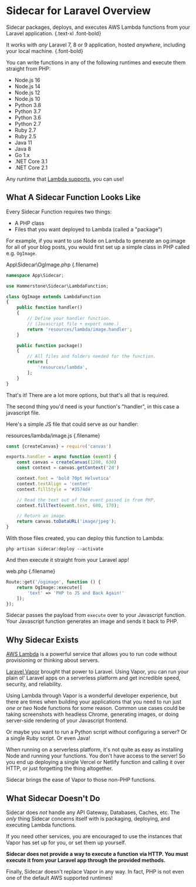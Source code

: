 
# Sidecar for Laravel Overview

Sidecar packages, deploys, and executes AWS Lambda functions from your Laravel application. {.text-xl .font-bold}

It works with _any_ Laravel 7, 8 or 9 application, hosted _anywhere_, including your local machine. {.font-bold}

You can write functions in any of the following runtimes and execute them straight from PHP:

- Node.js 16
- Node.js 14
- Node.js 12
- Node.js 10
- Python 3.8
- Python 3.7
- Python 3.6
- Python 2.7
- Ruby 2.7
- Ruby 2.5
- Java 11
- Java 8
- Go 1.x
- .NET Core 3.1
- .NET Core 2.1

Any runtime that [Lambda supports](https://docs.aws.amazon.com/lambda/latest/dg/lambda-runtimes.html), you can use!

## What A Sidecar Function Looks Like

Every Sidecar Function requires two things:

- A PHP class
- Files that you want deployed to Lambda (called a "package")

For example, if you want to use Node on Lambda to generate an og:image for all of your blog posts, you would first set up a simple class in PHP called e.g. `OgImage`.

App\Sidecar\OgImage.php {.filename}
```php
namespace App\Sidecar;

use Hammerstone\Sidecar\LambdaFunction;

class OgImage extends LambdaFunction
{
    public function handler()
    {
        // Define your handler function.
        // (Javascript file + export name.)
        return 'resources/lambda/image.handler';
    }

    public function package()
    {
        // All files and folders needed for the function.
        return [
            'resources/lambda',
        ];
    }
}
```

That's it! There are a lot more options, but that's all that is required.

The second thing you'd need is your function's "handler", in this case a javascript file.

Here's a simple JS file that could serve as our handler:

resources/lambda/image.js {.filename}
```js
const {createCanvas} = require('canvas')

exports.handler = async function (event) {
    const canvas = createCanvas(1200, 630)
    const context = canvas.getContext('2d')

    context.font = 'bold 70pt Helvetica'
    context.textAlign = 'center'
    context.fillStyle = '#3574d4'

    // Read the text out of the event passed in from PHP.
    context.fillText(event.text, 600, 170);

    // Return an image.
    return canvas.toDataURL('image/jpeg');
}
```

With those files created, you can deploy this function to Lambda:

```shell
php artisan sidecar:deploy --activate
```

And then execute it straight from your Laravel app!

web.php {.filename}
```php
Route::get('/ogimage', function () {
    return OgImage::execute([
        'text' => 'PHP to JS and Back Again!'
    ]);
});
```

Sidecar passes the payload from `execute` over to your Javascript function. Your Javascript function generates an image and sends it back to PHP.

## Why Sidecar Exists

[AWS Lambda](https://aws.amazon.com/lambda/) is a powerful service that allows you to run code without provisioning or thinking about servers.

[Laravel Vapor](https://vapor.laravel.com/) brought that power to Laravel. Using Vapor, you can run your plain ol' Laravel apps on a serverless platform and get incredible speed, security, and reliability.

Using Lambda through Vapor is a wonderful developer experience, but there are times when building your applications that you need to run just _one or two_ Node functions for some reason. Common use cases could be taking screenshots with headless Chrome, generating images, or doing server-side rendering of your Javascript frontend.

Or maybe you want to run a Python script without configuring a server? Or a single Ruby script. Or even Java!

When running on a serverless platform, it's not quite as easy as installing Node and running your functions. You don't have access to the server! So you end up deploying a single Vercel or Netlify function and calling it over HTTP, or just forgetting the thing altogether.

Sidecar brings the ease of Vapor to those non-PHP functions.


## What Sidecar Doesn't Do

Sidecar does _not_ handle any API Gateway, Databases, Caches, etc. The _only_ thing Sidecar concerns itself with is packaging, deploying, and executing Lambda functions.

If you need other services, you are encouraged to use the instances that Vapor has set up for you, or set them up yourself.

**Sidecar does not provide a way to execute a function via HTTP. You must execute it from your Laravel app through the provided methods.**


Finally, Sidecar doesn't replace Vapor in any way. In fact, PHP is not even one of the default AWS supported runtimes!

